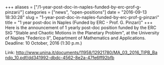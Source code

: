 +++
aliases = ["/1-year-post-doc-in-naples-funded-by-erc-prof-g-pinzari/"]
categories = ["news", "open-positions"]
date = "2016-09-13 18:30:28"
slug = "1-year-post-doc-in-naples-funded-by-erc-prof-g-pinzari"
title = "1 year post-doc in Naples (Funded by ERC - Prof. G. Pinzari)"
+++
Here is the announcement of 1 yearly post-doc position funded by the ERC
StG "Stable and Chaotic Motions in the Planetary Problem", at the
University of Naples "Federico II", Department of Mathematics and
Applications. Deadline: 10 October, 2016 (1:30 p.m.)

Link: <http://www.unina.it/documents/11958/12921780/MA_03_2016_TIPB_Bando_10.pdf/dd341992-dbdc-4562-8e2a-47fe6ff92bfb>
